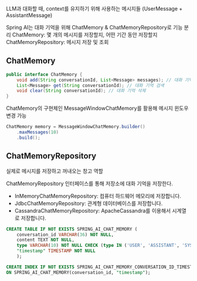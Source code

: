 LLM과 대화할 때, context를 유지하기 위해 사용하는 메시지들 (UserMessage + AssistantMessage)

Spring AI는 대화 기억을 위해 ChatMemory &  ChatMemoryRepository로 기능 분리
ChatMemory: 몇 개의 메시지를 저장할지, 어떤 기간 동안 저장할지
ChatMemoryRepository: 메시지 저장 및 조회

## ChatMemory
```java
public interface ChatMemory {
    void add(String conversationId, List<Message> messages); // 대화 기억 저장
    List<Message> get(String conversationId); // 대화 기억 검색
    void clear(String conversationId); // 대화 기억 삭제
}
```

ChatMemory의 구현체인 MessageWindowChatMemory를 활용해 메시지 윈도우 변경 가능
```java
ChatMemory memory = MessageWindowChatMemory.builder() 
    .maxMessages(10)
    .build();
```
## ChatMemoryRepository
실제로 메시지를 저장하고 꺼내오는 창고 역할

ChatMemoryRepository 인터페이스를 통해 저장소에 대화 기억을 저장한다.
- InMemoryChatMemoryRepository: 컴퓨터 하드웨어 메모리에 저장합니다.
- JdbcChatMemoryRepository: 관계형 데이터베이스를 저장합니다.
- CassandraChatMemoryRepository: ApacheCassandra를 이용해서 시계열로 저장합니다.


```sql
CREATE TABLE IF NOT EXISTS SPRING_AI_CHAT_MEMORY (
    conversation_id VARCHAR(36) NOT NULL,
    content TEXT NOT NULL,
    type VARCHAR(10) NOT NULL CHECK (type IN ('USER', 'ASSISTANT', 'SYSTEM', 'TOOL')),
    "timestamp" TIMESTAMP NOT NULL
    );

CREATE INDEX IF NOT EXISTS SPRING_AI_CHAT_MEMORY_CONVERSATION_ID_TIMESTAMP_IDX
ON SPRING_AI_CHAT_MEMORY(conversation_id, "timestamp");
```